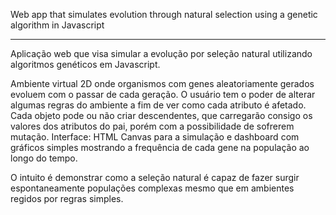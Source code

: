 Web app that simulates evolution through natural selection using a genetic algorithm in Javascript

-----

Aplicação web que visa simular a evolução por seleção natural utilizando algoritmos genéticos em Javascript.

Ambiente virtual 2D onde organismos com genes aleatoriamente gerados evoluem com o passar de cada geração. O usuário tem o poder de alterar algumas regras do ambiente a fim de ver como cada atributo é afetado. Cada objeto pode ou não criar descendentes, que carregarão consigo os valores dos atributos do pai, porém com a possibilidade de sofrerem mutação.
Interface: HTML Canvas para a simulação e dashboard com gráficos simples mostrando a frequência de cada gene na população ao longo do tempo. 

O intuito é demonstrar como a seleção natural é capaz de fazer surgir espontaneamente populações complexas mesmo que em ambientes regidos por regras simples.
